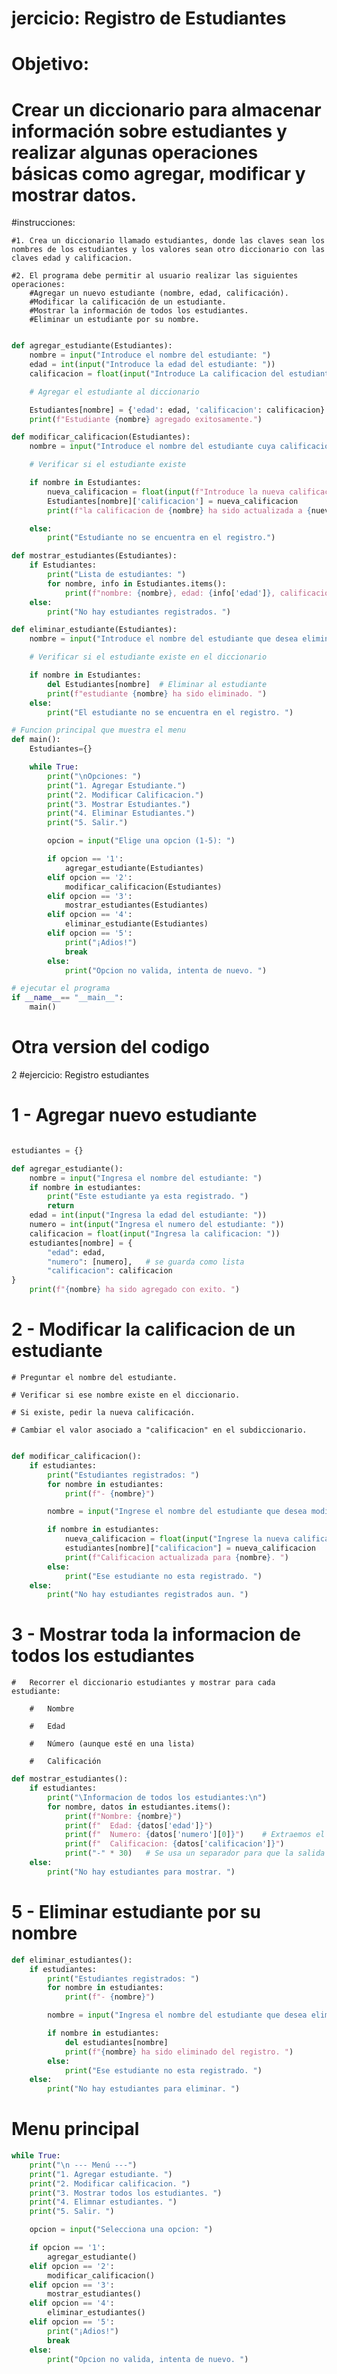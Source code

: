 # jercicio: Registro de Estudiantes

# Objetivo: 
# Crear un diccionario para almacenar información sobre estudiantes y realizar algunas operaciones básicas como agregar, modificar y mostrar datos.       

#instrucciones:

    #1. Crea un diccionario llamado estudiantes, donde las claves sean los nombres de los estudiantes y los valores sean otro diccionario con las claves edad y calificacion.

    #2. El programa debe permitir al usuario realizar las siguientes operaciones:
        #Agregar un nuevo estudiante (nombre, edad, calificación).
        #Modificar la calificación de un estudiante.
        #Mostrar la información de todos los estudiantes.
        #Eliminar un estudiante por su nombre.
```python

def agregar_estudiante(Estudiantes):
    nombre = input("Introduce el nombre del estudiante: ")
    edad = int(input("Introduce la edad del estudiante: "))
    calificacion = float(input("Introduce La calificacion del estudiante: "))

    # Agregar el estudiante al diccionario 

    Estudiantes[nombre] = {'edad': edad, 'calificacion': calificacion}
    print(f"Estudiante {nombre} agregado exitosamente.")

def modificar_calificacion(Estudiantes):
    nombre = input("Introduce el nombre del estudiante cuya calificacion desea modificar: ")

    # Verificar si el estudiante existe 

    if nombre in Estudiantes:
        nueva_calificacion = float(input(f"Introduce la nueva calificacion para {nombre}: "))
        Estudiantes[nombre]['calificacion'] = nueva_calificacion
        print(f"la calificacion de {nombre} ha sido actualizada a {nueva_calificacion}. ")

    else:
        print("Estudiante no se encuentra en el registro.")

def mostrar_estudiantes(Estudiantes):
    if Estudiantes: 
        print("Lista de estudiantes: ")
        for nombre, info in Estudiantes.items():
            print(f"nombre: {nombre}, edad: {info['edad']}, calificacion: {info['calificacion']}")
    else:
        print("No hay estudiantes registrados. ")

def eliminar_estudiante(Estudiantes):
    nombre = input("Introduce el nombre del estudiante que desea eliminar: ")

    # Verificar si el estudiante existe en el diccionario 

    if nombre in Estudiantes:
        del Estudiantes[nombre]  # Eliminar al estudiante 
        print(f"estudiante {nombre} ha sido eliminado. ")
    else: 
        print("El estudiante no se encuentra en el registro. ")

# Funcion principal que muestra el menu 
def main(): 
    Estudiantes={}

    while True:
        print("\nOpciones: ")
        print("1. Agregar Estudiante.")
        print("2. Modificar Calificacion.")
        print("3. Mostrar Estudiantes.")
        print("4. Eliminar Estudiantes.")
        print("5. Salir.")

        opcion = input("Elige una opcion (1-5): ")

        if opcion == '1':
            agregar_estudiante(Estudiantes)
        elif opcion == '2':
            modificar_calificacion(Estudiantes)
        elif opcion == '3':
            mostrar_estudiantes(Estudiantes)
        elif opcion == '4':
            eliminar_estudiante(Estudiantes)
        elif opcion == '5':
            print("¡Adios!")
            break
        else: 
            print("Opcion no valida, intenta de nuevo. ")

# ejecutar el programa 
if __name__== "__main__":
    main()
```

# Otra version del codigo


2 #ejercicio: Registro estudiantes

# 1 - Agregar nuevo estudiante

```python

estudiantes = {}

def agregar_estudiante():
    nombre = input("Ingresa el nombre del estudiante: ")
    if nombre in estudiantes: 
        print("Este estudiante ya esta registrado. ")
        return
    edad = int(input("Ingresa la edad del estudiante: "))
    numero = int(input("Ingresa el numero del estudiante: "))
    calificacion = float(input("Ingresa la calificacion: "))
    estudiantes[nombre] = {
        "edad": edad, 
        "numero": [numero],   # se guarda como lista 
        "calificacion": calificacion   
}
    print(f"{nombre} ha sido agregado con exito. ")

```

# 2 - Modificar la calificacion de un estudiante
    # Preguntar el nombre del estudiante.

    # Verificar si ese nombre existe en el diccionario.

    # Si existe, pedir la nueva calificación.

    # Cambiar el valor asociado a "calificacion" en el subdiccionario.
```python

def modificar_calificacion():  
    if estudiantes: 
        print("Estudiantes registrados: ")
        for nombre in estudiantes: 
            print(f"- {nombre}")

        nombre = input("Ingrese el nombre del estudiante que desea modificar: ")

        if nombre in estudiantes: 
            nueva_calificacion = float(input("Ingrese la nueva calificacion: "))
            estudiantes[nombre]["calificacion"] = nueva_calificacion
            print(f"Calificacion actualizada para {nombre}. ")
        else: 
            print("Ese estudiante no esta registrado. ")
    else: 
        print("No hay estudiantes registrados aun. ")
```

# 3 - Mostrar toda la informacion de todos los estudiantes
    #   Recorrer el diccionario estudiantes y mostrar para cada estudiante:

        #   Nombre

        #   Edad

        #   Número (aunque esté en una lista)

        #   Calificación
```python
def mostrar_estudiantes():
    if estudiantes: 
        print("\Informacion de todos los estudiantes:\n")
        for nombre, datos in estudiantes.items():
            print(f"Nombre: {nombre}")
            print(f"  Edad: {datos['edad']}")
            print(f"  Numero: {datos['numero'][0]}")    # Extraemos el primer valor de la lista y accede al primer (y único) número en la lista.
            print(f"  Calificacion: {datos['calificacion']}")
            print("-" * 30)   # Se usa un separador para que la salida sea más clara entre estudiantes.
    else:
        print("No hay estudiantes para mostrar. ")
```

# 5 - Eliminar estudiante por su nombre 
```python
def eliminar_estudiantes():
    if estudiantes:
        print("Estudiantes registrados: ")
        for nombre in estudiantes: 
            print(f"- {nombre}")

        nombre = input("Ingresa el nombre del estudiante que desea eliminar: ")

        if nombre in estudiantes: 
            del estudiantes[nombre]
            print(f"{nombre} ha sido eliminado del registro. ")
        else: 
            print("Ese estudiante no esta registrado. ")
    else: 
        print("No hay estudiantes para eliminar. ")
```

# Menu principal 
```python
while True: 
    print("\n --- Menú ---")
    print("1. Agregar estudiante. ")
    print("2. Modificar calificacion. ")
    print("3. Mostrar todos los estudiantes. ")
    print("4. Elimnar estudiantes. ")
    print("5. Salir. ")

    opcion = input("Selecciona una opcion: ")

    if opcion == '1':
        agregar_estudiante()
    elif opcion == '2':
        modificar_calificacion()
    elif opcion == '3':
        mostrar_estudiantes()
    elif opcion == '4':
        eliminar_estudiantes()
    elif opcion == '5':
        print("¡Adios!")
        break 
    else: 
        print("Opcion no valida, intenta de nuevo. ")

```



